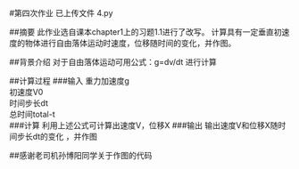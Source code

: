 #第四次作业
已上传文件 4.py

##摘要
此作业选自课本chapter1上的习题1.1进行了改写。
计算具有一定垂直初速度的物体进行自由落体运动时速度，位移随时间的变化，并作图。

##背景介绍
对于自由落体运动可用公式：g=dv/dt 进行计算

##计算过程
###输入
重力加速度g    
初速度V0    
时间步长dt   
总时间total-t   
###计算
利用上述公式可计算出速度V，位移X
###输出
输出速度V和位移X随时间步长dt的变化 ，并作图


##感谢老司机孙博阳同学关于作图的代码
